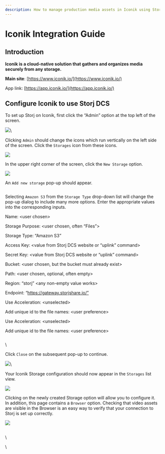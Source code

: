 ```yaml
---
description: How to manage production media assets in Iconik using Storj DCS.
---
```


# Iconik Integration Guide

## Introduction

**Iconik is a cloud-native solution that gathers and organizes media securely from any storage.**

**Main site**: [https://www.iconik.io/](https://www.iconik.io/)

App link: [https://app.iconik.io/](https://app.iconik.io/)

## Configure Iconik to use Storj DCS

To set up Storj on Iconik, first click the “Admin” option at the top left of the screen.

![](https://lh3.googleusercontent.com/LYemothVK\_w8Wmo6vf\_P0rNw83g-3ZH2ooU7innQZ1t-YZgWSGswcOstfMAHBmSJfNzbxNDURwl5iJ38d3tOG5XatkVDXfe0\_6tG1ICWmkSDdx8TdYmiGBwKst7tTHqPNJe2lsaUgTvlaM9ULQ)\


Clicking `Admin` should change the icons which run vertically on the left side of the screen.  Click the `Storages` icon from these icons.

![](https://lh5.googleusercontent.com/efNVbSw7wB4Xq\_UmBv2BzZn16\_6qfdMg-0dskhdzacNPk5YuBoIp1oJ3zCGySFA\_I\_-TUywK4CRgbQbL4iG9HEYg1L0LoyG2zkXkzdQGXRpPlILCk2osKXwsLkqq5v6H4ZzRvy3xO3lsScxkyQ)



In the upper right corner of the screen, click the `New Storage` option.

![](https://lh5.googleusercontent.com/q\_os0a7mgrwfVuao-NrJNt\_hWWQF\_6tURZkPedN--YxzvHtOvqb6uiZQqaf9WiawGKZ9lBwxCdf9F6ggoYp\_djAHs4ma3Jehq\_q-asdeNNP7NRxZO6-\_HIx82XnVTcXzNmpJswgxceQnA4fRrg)



An `Add new storage` pop-up should appear. &#x20;

<img src="https://lh6.googleusercontent.com/P-UDXei2L-mcx1kgV3YvlGzIYRQMqYGEW5w92GFCyhDSyzXkbEhIEPqZc2e-PSSvGT_E5kTjDBv9-9cabirKPtopDrJ8MGjMPLfsZDArevZtEKi4aRWjkZYqisLjrvO8_Jd1cJlY-DFJqgkJzw" alt="" data-size="original">



Selecting `Amazon S3` from the `Storage Type` drop-down list will change the pop-up dialog to include many more options.  Enter the appropriate values into the corresponding inputs.

Name:  \<user chosen>

Storage Purpose:  \<user chosen, often “Files”>

Storage Type:  “Amazon S3”

Access Key:  \<value from Storj DCS website or “uplink” command>

Secret Key:  \<value from Storj DCS website or “uplink” command>

Bucket:  \<user chosen, but the bucket must already exist>

Path:  \<user chosen, optional, often empty>

Region:  “storj” \<any non-empty value works>

Endpoint:  “https://gateway.storjshare.io/”

Use Acceleration: \<unselected>

Add unique id to the file names:  \<user preference>

Use Acceleration: \<unselected>

Add unique id to the file names:  \<user preference>

<img src="https://lh4.googleusercontent.com/BYgovgW7Q6wYm3I5PG2HCNCxFQ_I8FEJDkDfGXW41CHyH1D415zF4sZgrNJVU9hZVPQi53bjIwYfQb9jia1xLibyjMYvDsHcvu6n7VAjzZRtRHtzlN3dPNkVTbKEYCMdkjU7M_y4SfgZyzK7kw" alt="" data-size="original">

\


Click `Close` on the subsequent pop-up to continue.

![](https://lh6.googleusercontent.com/pRWFa24CEzsz5INVSSu6Ck-I8YoQ-QMTSyH81qOXDuEST\_IIFBjTmv2d1hLiVhrMhkhCtJ9kAxf6RnjJdwFMOetnB3IjLeHDHvVC98iYxwyEVprL5C9pOB0zHDk8L1PFXN2GF-yVUXs8IBFlCQ)\


Your Iconik Storage configuration should now appear in the `Storages` list view.

![](https://lh5.googleusercontent.com/cbr7-YQwJNBdIZr5UMuMpHuPObjJ59-ME9va1DBmOz4AzT23WEYMY1esgEHk6R\_m9f9bcoxNn5FIPSznkz4o\_YCJ0obsEwllQp2jPBdRm93d01vIU0bdwvghRcKxKuNVcYh-9wlA5paT5\_7w-A)



Clicking on the newly created Storage option will allow you to configure it.  In addition, this page contains a `Browser` option.  Checking that video assets are visible in the Browser is an easy way to verify that your connection to Storj is set up correctly.

![](https://lh6.googleusercontent.com/VolImslMr\_QzfBxLNfm7fZCsLDJyps1lFVmJP0vmRKfsG3TmMAVwP8aN4YQgDjLy-urt7TuPwwg9RafNqImXNCD05VX\_1QjZJlJpYD\_x9dj2i47eRSE8D7Ofupjjj5qokB7aaJR7HN3Fobye-Q)

\
\


\

